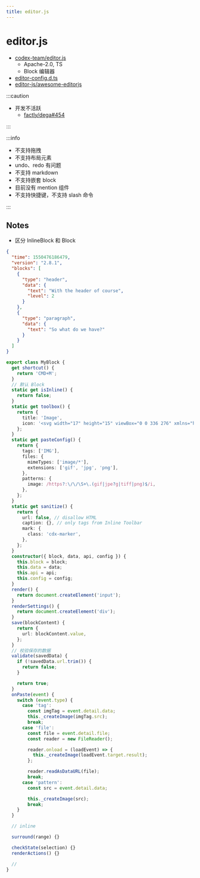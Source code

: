 ```yaml
---
title: editor.js
---
```


# editor.js

- [codex-team/editor.js](https://github.com/codex-team/editor.js)
  - Apache-2.0, TS
  - Block 编辑器
- [editor-config.d.ts](https://github.com/codex-team/editor.js/blob/next/types/configs/editor-config.d.ts)
- [editor-js/awesome-editorjs](https://github.com/editor-js/awesome-editorjs)

:::caution

- 开发不活跃
  - [factly/dega#454](https://github.com/factly/dega/issues/454#issue-997246320)

:::

:::info

- 不支持拖拽
- 不支持布局元素
- undo、redo 有问题
- 不支持 markdown
- 不支持嵌套 block
- 目前没有 mention 组件
- 不支持快捷键，不支持 slash 命令

:::

## Notes

- 区分 InlineBlock 和 Block

```json title="数据模型"
{
  "time": 1550476186479,
  "version": "2.8.1",
  "blocks": [
    {
      "type": "header",
      "data": {
        "text": "With the header of course",
        "level": 2
      }
    },
    {
      "type": "paragraph",
      "data": {
        "text": "So what do we have?"
      }
    }
  ]
}
```

```ts title="BlockPlugin.ts"
export class MyBlock {
  get shortcut() {
    return 'CMD+M';
  }
  // 默认 Block
  static get isInline() {
    return false;
  }
  static get toolbox() {
    return {
      title: 'Image',
      icon: '<svg width="17" height="15" viewBox="0 0 336 276" xmlns="http://www.w3.org/2000/svg"><path d="M291 150V79c0-19-15-34-34-34H79c-19 0-34 15-34 34v42l67-44 81 72 56-29 42 30zm0 52l-43-30-56 30-81-67-66 39v23c0 19 15 34 34 34h178c17 0 31-13 34-29zM79 0h178c44 0 79 35 79 79v118c0 44-35 79-79 79H79c-44 0-79-35-79-79V79C0 35 35 0 79 0z"/></svg>',
    };
  }
  static get pasteConfig() {
    return {
      tags: ['IMG'],
      files: {
        mimeTypes: ['image/*'],
        extensions: ['gif', 'jpg', 'png'],
      },
      patterns: {
        image: /https?:\/\/\S+\.(gif|jpe?g|tiff|png)$/i,
      },
    };
  }
  static get sanitize() {
    return {
      url: false, // disallow HTML
      caption: {}, // only tags from Inline Toolbar
      mark: {
        class: 'cdx-marker',
      },
    };
  }
  constructor({ block, data, api, config }) {
    this.block = block;
    this.data = data;
    this.api = api;
    this.config = config;
  }
  render() {
    return document.createElement('input');
  }
  renderSettings() {
    return document.createElement('div');
  }
  save(blockContent) {
    return {
      url: blockContent.value,
    };
  }
  // 校验保存的数据
  validate(savedData) {
    if (!savedData.url.trim()) {
      return false;
    }

    return true;
  }
  onPaste(event) {
    switch (event.type) {
      case 'tag':
        const imgTag = event.detail.data;
        this._createImage(imgTag.src);
        break;
      case 'file':
        const file = event.detail.file;
        const reader = new FileReader();

        reader.onload = (loadEvent) => {
          this._createImage(loadEvent.target.result);
        };

        reader.readAsDataURL(file);
        break;
      case 'pattern':
        const src = event.detail.data;

        this._createImage(src);
        break;
    }
  }

  // inline

  surround(range) {}

  checkState(selection) {}
  renderActions() {}

  //
}
```
